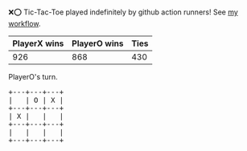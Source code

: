 :x::o: Tic-Tac-Toe played indefinitely by github action runners! See [my workflow](.github/workflows/play.yaml).

|PlayerX wins|PlayerO wins|Ties|
|-|-|-|
|926|868|430|

PlayerO's turn.

<pre>
+---+---+---+
|   | O | X |
+---+---+---+
| X |   |   |
+---+---+---+
|   |   |   |
+---+---+---+
</pre>